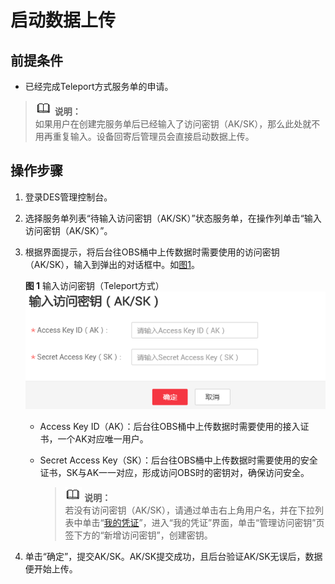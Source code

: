 # 启动数据上传<a name="des_01_0024"></a>

## 前提条件<a name="zh-cn_topic_0097288934_section9405143635612"></a>

-   已经完成Teleport方式服务单的申请。

>![](public_sys-resources/icon-note.gif) **说明：**   
>如果用户在创建完服务单后已经输入了访问密钥（AK/SK），那么此处就不用再重复输入。设备回寄后管理员会直接启动数据上传。  

## 操作步骤<a name="zh-cn_topic_0097288934_section381632945813"></a>

1.  登录DES管理控制台。
2.  选择服务单列表“待输入访问密钥（AK/SK）”状态服务单，在操作列单击“输入访问密钥（AK/SK）”。
3.  根据界面提示，将后台往OBS桶中上传数据时需要使用的访问密钥（AK/SK），输入到弹出的对话框中。如[图1](#zh-cn_topic_0097288934_fig4199122815117)。

    **图 1**  输入访问密钥（Teleport方式）<a name="zh-cn_topic_0097288934_fig4199122815117"></a>  
    ![](figures/输入访问密钥（Teleport方式）.png "输入访问密钥（Teleport方式）")

    -   Access Key ID（AK）：后台往OBS桶中上传数据时需要使用的接入证书，一个AK对应唯一用户。
    -   Secret Access Key（SK）：后台往OBS桶中上传数据时需要使用的安全证书，SK与AK一一对应，形成访问OBS时的密钥对，确保访问安全。

        >![](public_sys-resources/icon-note.gif) **说明：**   
        >若没有访问密钥（AK/SK），请通过单击右上角用户名，并在下拉列表中单击“[我的凭证](https://console.huaweicloud.com/iam/#/myCredential)”，进入“我的凭证”界面，单击“管理访问密钥”页签下方的“新增访问密钥”，创建密钥。  


4.  单击“确定”，提交AK/SK。AK/SK提交成功，且后台验证AK/SK无误后，数据便开始上传。


